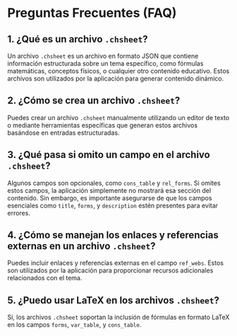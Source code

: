 # Preguntas Frecuentes (FAQ)

## 1. ¿Qué es un archivo `.chsheet`?

Un archivo `.chsheet` es un archivo en formato JSON que contiene información estructurada sobre un tema específico, como fórmulas matemáticas, conceptos físicos, o cualquier otro contenido educativo. Estos archivos son utilizados por la aplicación para generar contenido dinámico.

## 2. ¿Cómo se crea un archivo `.chsheet`?

Puedes crear un archivo `.chsheet` manualmente utilizando un editor de texto o mediante herramientas específicas que generan estos archivos basándose en entradas estructuradas.

## 3. ¿Qué pasa si omito un campo en el archivo `.chsheet`?

Algunos campos son opcionales, como `cons_table` y `rel_forms`. Si omites estos campos, la aplicación simplemente no mostrará esa sección del contenido. Sin embargo, es importante asegurarse de que los campos esenciales como `title`, `forms`, y `description` estén presentes para evitar errores.

## 4. ¿Cómo se manejan los enlaces y referencias externas en un archivo `.chsheet`?

Puedes incluir enlaces y referencias externas en el campo `ref_webs`. Estos son utilizados por la aplicación para proporcionar recursos adicionales relacionados con el tema.

## 5. ¿Puedo usar LaTeX en los archivos `.chsheet`?

Sí, los archivos `.chsheet` soportan la inclusión de fórmulas en formato LaTeX en los campos `forms`, `var_table`, y `cons_table`.
